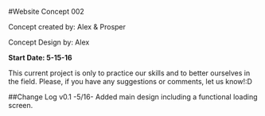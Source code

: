 #Website Concept 002

Concept created by: Alex & Prosper

Concept Design by: Alex

**Start Date: 5-15-16**

This current project is only to practice our skills and to better ourselves in the field. Please, if you have any suggestions or comments, let us know!:D

##Change Log
v0.1 -5/16- Added main design including a functional loading screen.
